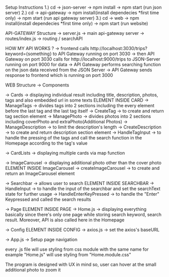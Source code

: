 Setup Instructions
1.) cd -> json-server -> npm install -> npm start (run json server)
2.) cd -> api-gateway -> npm install(install dependecies *first time only) -> npm start (run api gateway server)
3.) cd -> web -> npm install(install dependecies *first time only) -> npm start (run website)

API-GATEWAY Structure
-> server.js -> main api-gateway server
-> routes/index.js -> routing / searchAPI

HOW MY API WORKS ?
-> frontend calls http://localhost:3030/trips?keyword={something} to API Gateway running on port 3030
-> then API Gateway on port 3030 calls for http://localhost:9000/trips to JSON-Server running on port 9000 for data
-> API Gateway performs searching function on the json data received from the JSON Server
-> API Gateway sends response to frontend which is running on port 3000

WEB Structure
-> Components

-> Cards -> displaying individual result including title, description, photos, tags and also embedded url in some texts
ELEMENT INSIDE CARD
-> ManageTags -> divides tags into 2 sections including the every element before the last tag and the last tag itself
-> CreateTag -> to create and return tag section element
-> ManagePhoto -> divides photos into 2 sections including coverPhoto and extraPhoto(Additional Photos)
-> ManageDescription -> to limit the description's length
-> CreateDescription -> to create and return description section element
-> HandleTagInput -> to handle the pressing of the tags and call the search function in the Homepage according to the tag's value

-> CardLists -> displaying multiple cards via map function

-> ImageCarousel -> displaying additional photo other than the cover photo
ELEMENT INSIDE ImageCarousel
-> createImageCarousel -> to create and return an ImageCarousel element

-> Searchbar -> allows user to search
ELEMENT INSIDE SEARCHBAR
-> HandleInput -> to handle the input of the searchbar and set the searchText state for further usage
-> HandleEnterKeyPressed -> to handle the "Enter" Keypressed and called the search results

-> Page
ELEMENT INSIDE PAGE
-> Home.js -> displaying everything basically since there's only one page while storing search keyword, search result. Moreover, API is also called here in the Homepage

-> Config
ELEMENT INSIDE CONFIG
-> axios.js -> set the axios's baseURL

-> App.js -> Setup page navigation

every .js file will use styling from css module with the same name for example "Home.js" will use styling from "Home.module.css"

The program is designed with UX in mind so, user can hover at the small additional photo to zoom it
